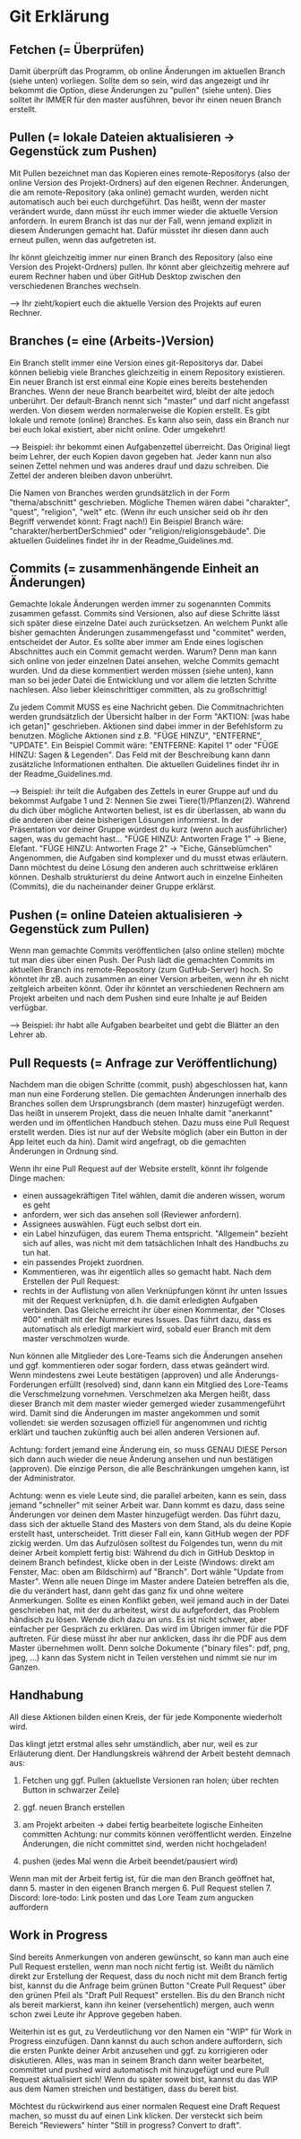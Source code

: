 # Git Erklärung

## Fetchen (= Überprüfen)

Damit überprüft das Programm, ob online Änderungen im aktuellen Branch (siehe unten) vorliegen. 
Sollte dem so sein, wird das angezeigt und ihr bekommt die Option, diese Änderungen zu "pullen" (siehe unten).
Dies solltet ihr IMMER für den master ausführen, bevor ihr einen neuen Branch erstellt.


## Pullen (= lokale Dateien aktualisieren -> Gegenstück zum Pushen)

Mit Pullen bezeichnet man das Kopieren eines remote-Repositorys (also der online Version des Projekt-Ordners) auf den eigenen Rechner.
Änderungen, die am remote-Repository (aka online) gemacht wurden, werden nicht automatisch auch bei euch durchgeführt. 
Das heißt, wenn der master verändert wurde, dann müsst ihr euch immer wieder die aktuelle Version anfordern.
In eurem Branch ist das nur der Fall, wenn jemand explizit in diesem Änderungen gemacht hat. 
Dafür müsstet ihr diesen dann auch erneut pullen, wenn das aufgetreten ist.

Ihr könnt gleichzeitig immer nur einen Branch des Repository (also eine Version des Projekt-Ordners) pullen.
Ihr könnt aber gleichzeitig mehrere auf eurem Rechner haben und über GitHub Desktop zwischen den verschiedenen Branches wechseln. 

--> Ihr zieht/kopiert euch die aktuelle Version des Projekts auf euren Rechner.


## Branches (= eine (Arbeits-)Version)

Ein Branch stellt immer eine Version eines git-Repositorys dar.
Dabei können beliebig viele Branches gleichzeitig in einem Repository existieren. 
Ein neuer Branch ist erst einmal eine Kopie eines bereits bestehenden Branches.
Wenn der neue Branch bearbeitet wird, bleibt der alte jedoch unberührt.
Der default-Branch nennt sich "master" und darf nicht angefasst werden. Von diesem werden normalerweise die Kopien erstellt.
Es gibt lokale und remote (online) Branches. Es kann also sein, dass ein Branch nur bei euch lokal existiert, aber nicht online. Oder umgekehrt!

--> Beispiel: ihr bekommt einen Aufgabenzettel überreicht. Das Original liegt beim Lehrer, der euch Kopien davon gegeben hat. 
Jeder kann nun also seinen Zettel nehmen und was anderes drauf und dazu schreiben. Die Zettel der anderen bleiben davon unberührt.

Die Namen von Branches werden grundsätzlich in der Form "thema/abschnitt" geschrieben.
Mögliche Themen wären dabei "charakter", "quest", "religion", "welt" etc. (Wenn ihr euch unsicher seid ob ihr den Begriff verwendet könnt: Fragt nach!)
Ein Beispiel Branch wäre: "charakter/herbertDerSchmied" oder "religion/religionsgebäude".
Die aktuellen Guidelines findet ihr in der Readme_Guidelines.md.


## Commits (= zusammenhängende Einheit an Änderungen)

Gemachte lokale Änderungen werden immer zu sogenannten Commits zusammen gefasst.
Commits sind Versionen, also auf diese Schritte lässt sich später diese einzelne Datei auch zurücksetzen.
An welchem Punkt alle bisher gemachten Änderungen zusammengefasst und "commitet" werden, entscheidet der Autor.
Es sollte aber immer am Ende eines logischen Abschnittes auch ein Commit gemacht werden.
Warum? Denn man kann sich online von jeder einzelnen Datei ansehen, welche Commits gemacht wurden. 
Und da diese kommentiert werden müssen (siehe unten), kann man so bei jeder Datei die Entwicklung und vor allem die letzten Schritte nachlesen.
Also lieber kleinschrittiger committen, als zu großschrittig!

Zu jedem Commit MUSS es eine Nachricht geben. 
Die Commitnachrichten werden grundsätzlich der Übersicht halber in der Form "AKTION: [was habe ich getan]" geschrieben.
Aktionen sind dabei immer in der Befehlsform zu benutzen.
Mögliche Aktionen sind z.B. "FÜGE HINZU", "ENTFERNE", "UPDATE". 
Ein Beispiel Commit wäre: "ENTFERNE: Kapitel 1" oder "FÜGE HINZU: Sagen & Legenden".
Das Feld mit der Beschreibung kann dann zusätzliche Informationen enthalten.
Die aktuellen Guidelines findet ihr in der Readme_Guidelines.md.

--> Beispiel: ihr teilt die Aufgaben des Zettels in eurer Gruppe auf und du bekommst Aufgabe 1 und 2: Nennen Sie zwei Tiere(1)/Pflanzen(2). 
Während du dich über mögliche Antworten beliest, ist es dir überlassen, ab wann du die anderen über deine bisherigen Lösungen informierst. 
In der Präsentation vor deiner Gruppe würdest du kurz (wenn auch ausführlicher) sagen, was du gemacht hast... 
"FÜGE HINZU: Antworten Frage 1" -> Biene, Elefant. "FÜGE HINZU: Antworten Frage 2" -> "Eiche, Gänseblümchen"
Angenommen, die Aufgaben sind komplexer und du musst etwas erläutern. Dann möchtest du deine Lösung den anderen auch schrittweise erklären können. 
Deshalb strukturierst du deine Antwort auch in einzelne Einheiten (Commits), die du nacheinander deiner Gruppe erklärst.


## Pushen (= online Dateien aktualisieren -> Gegenstück zum Pullen)

Wenn man gemachte Commits veröffentlichen (also online stellen) möchte tut man dies über einen Push. 
Der Push lädt die gemachten Commits im aktuellen Branch ins remote-Repository (zum GutHub-Server) hoch.
So könntet ihr zB. auch zusammen an einer Version arbeiten, wenn ihr eh nicht zeitgleich arbeiten könnt. 
Oder ihr könntet an verschiedenen Rechnern am Projekt arbeiten und nach dem Pushen sind eure Inhalte je auf Beiden verfügbar.

--> Beispiel: ihr habt alle Aufgaben bearbeitet und gebt die Blätter an den Lehrer ab.


## Pull Requests (= Anfrage zur Veröffentlichung)

Nachdem man die obigen Schritte (commit, push) abgeschlossen hat, kann man nun eine Forderung stellen.
Die gemachten Änderungen innerhalb des Branches sollen dem Ursprungsbranch (dem master) hinzugefügt werden.
Das heißt in unserem Projekt, dass die neuen Inhalte damit "anerkannt" werden und im öffentlichen Handbuch stehen.
Dazu muss eine Pull Request erstellt werden. Dies ist nur auf der Website möglich (aber ein Button in der App leitet euch da hin).
Damit wird angefragt, ob die gemachten Änderungen in Ordnung sind. 

Wenn ihr eine Pull Request auf der Website erstellt, könnt ihr folgende Dinge machen:
- einen aussagekräftigen Titel wählen, damit die anderen wissen, worum es geht
- anfordern, wer sich das ansehen soll (Reviewer anfordern).
- Assignees auswählen. Fügt euch selbst dort ein.
- ein Label hinzufügen, das eurem Thema entspricht. "Allgemein" bezieht sich auf alles, was nicht mit dem tatsächlichen Inhalt des Handbuchs zu tun hat.
- ein passendes Projekt zuordnen.
- Kommentieren, was ihr eigentlich alles so gemacht habt. 
Nach dem Erstellen der Pull Request:
- rechts in der Auflistung von allen Verknüpfungen könnt ihr unten Issues mit der Request verknüpfen, d.h. die damit erledigten Aufgaben verbinden.
Das Gleiche erreicht ihr über einen Kommentar, der "Closes #00" enthält mit der Nummer eures Issues.
Das führt dazu, dass es automatisch als erledigt markiert wird, sobald euer Branch mit dem master verschmolzen wurde.

Nun können alle Mitglieder des Lore-Teams sich die Änderungen ansehen und ggf. kommentieren oder sogar fordern, dass etwas geändert wird.
Wenn mindestens zwei Leute bestätigen (approven) und alle Änderungs-Forderungen erfüllt (resolved) sind, dann kann ein Mitglied des Lore-Teams die Verschmelzung vornehmen.
Verschmelzen aka Mergen heißt, dass dieser Branch mit dem master wieder gemerged wieder zusammengeführt wird.
Damit sind die Änderungen im master angekommen und somit vollendet: sie werden sozusagen offiziell für angenommen und richtig erklärt und tauchen zukünftig auch bei allen anderen Versionen auf.

Achtung: fordert jemand eine Änderung ein, so muss GENAU DIESE Person sich dann auch wieder die neue Änderung ansehen und nun bestätigen (approven).
Die einzige Person, die alle Beschränkungen umgehen kann, ist der Administrator.

Achtung: wenn es viele Leute sind, die parallel arbeiten, kann es sein, dass jemand "schneller" mit seiner Arbeit war.
Dann kommt es dazu, dass seine Änderungen vor deinen dem Master hinzugefügt werden.
Das führt dazu, dass sich der aktuelle Stand des Masters von dem Stand, als du deine Kopie erstellt hast, unterscheidet.
Tritt dieser Fall ein, kann GitHub wegen der PDF zickig werden. 
Um das Aufzulösen solltest du Folgendes tun, wenn du mit deiner Arbeit komplett fertig bist:
Während du dich in GitHub Desktop in deinem Branch befindest, klicke oben in der Leiste (Windows: direkt am Fenster, Mac: oben am Bildschirm) auf "Branch".
Dort wähle "Update from Master". Wenn alle neuen Dinge im Master andere Dateien betreffen als die, die du verändert hast, dann geht das ganz fix und ohne weitere Anmerkungen.
Sollte es einen Konflikt geben, weil jemand auch in der Datei geschrieben hat, mit der du arbeitest, wirst du aufgefordert, das Problem händisch zu lösen. 
Wende dich dazu an uns. Es ist nicht schwer, aber einfacher per Gespräch zu erklären.
Das wird im Übrigen immer für die PDF auftreten. 
Für diese müsst ihr aber nur anklicken, dass ihr die PDF aus dem Master übernehmen wollt. 
Denn solche Dokumente ("binary files": pdf, png, jpeg, ...) kann das System nicht in Teilen verstehen und nimmt sie nur im Ganzen.



## Handhabung
All diese Aktionen bilden einen Kreis, der für jede Komponente wiederholt wird.

Das klingt jetzt erstmal alles sehr umständlich, aber nur, weil es zur Erläuterung dient.
Der Handlungskreis während der Arbeit besteht demnach aus:

1. Fetchen ung ggf. Pullen (aktuellste Versionen ran holen; über rechten Button in schwarzer Zeile)
2. ggf. neuen Branch erstellen

3. am Projekt arbeiten
-> dabei fertig bearbeitete logische Einheiten committen
Achtung: nur commits können veröffentlicht werden. Einzelne Änderungen, die nicht committet sind, werden nicht hochgeladen!
4. pushen (jedes Mal wenn die Arbeit beendet/pausiert wird)

Wenn man mit der Arbeit fertig ist, für die man den Branch geöffnet hat, dann
5. master in den eigenen Branch mergen
6. Pull Request stellen
7. Discord: lore-todo: Link posten und das Lore Team zum angucken auffordern


## Work in Progress
Sind bereits Anmerkungen von anderen gewünscht, so kann man auch eine Pull Request erstellen, wenn man noch nicht fertig ist. 
Weißt du nämlich direkt zur Erstellung der Request, dass du noch nicht mit dem Branch fertig bist, kannst du die Anfrage beim grünen Button "Create Pull Request" über den grünen Pfeil als "Draft Pull Request" erstellen.
Bis du den Branch nicht als bereit markierst, kann ihn keiner (versehentlich) mergen, auch wenn schon zwei Leute ihr Approve gegeben haben.

Weiterhin ist es gut, zu Verdeutlichung vor den Namen ein "WIP" für Work in Progress einzufügen.
Dann kannst du auch schon andere auffordern, sich die ersten Punkte deiner Arbit anzusehen und ggf. zu korrigieren oder diskutieren.
Alles, was man in seinem Branch dann weiter bearbeitet, committet und pushed wird automatisch mit hinzugefügt und eure Pull Request aktualisiert sich!
Wenn du später soweit bist, kannst du das WIP aus dem Namen streichen und bestätigen, dass du bereit bist.

Möchtest du rückwirkend aus einer normalen Request eine Draft Request machen, so musst du auf einen Link klicken.
Der versteckt sich beim Bereich "Reviewers" hinter "Still in progress? Convert to draft".